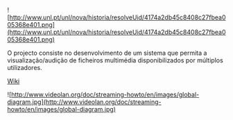 ![http://www.unl.pt/unl/nova/historia/resolveUid/4174a2db45c8408c27fbea005368e401.png](http://www.unl.pt/unl/nova/historia/resolveUid/4174a2db45c8408c27fbea005368e401.png)

O projecto consiste no desenvolvimento de um sistema que permita a visualização/audição de ficheiros multimédia disponibilizados por múltiplos utilizadores.

[Wiki](http://code.google.com/p/sd-project/wiki/Wiki)

![http://www.videolan.org/doc/streaming-howto/en/images/global-diagram.jpg](http://www.videolan.org/doc/streaming-howto/en/images/global-diagram.jpg)